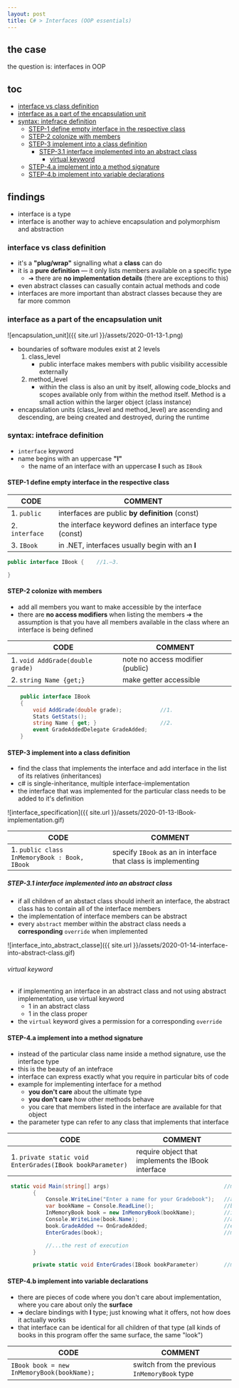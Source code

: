```yaml
---
layout: post
title: C# > Interfaces (OOP essentials)
---
```

## the case
the question is: interfaces in OOP

## toc
<!-- TOC -->

- [interface vs class definition](#interface-vs-class-definition)
- [interface as a part of the encapsulation unit](#interface-as-a-part-of-the-encapsulation-unit)
- [syntax: intefrace definition](#syntax-intefrace-definition)
    - [STEP-1 define empty interface in the respective class](#step-1-define-empty-interface-in-the-respective-class)
    - [STEP-2 colonize with members](#step-2-colonize-with-members)
    - [STEP-3 implement into a class definition](#step-3-implement-into-a-class-definition)
        - [STEP-3.1 interface implemented into an abstract class](#step-31-interface-implemented-into-an-abstract-class)
            - [virtual keyword](#virtual-keyword)
    - [STEP-4.a implement into a method signature](#step-4a-implement-into-a-method-signature)
    - [STEP-4.b implement into variable declarations](#step-4b-implement-into-variable-declarations)

<!-- /TOC -->

## findings
* interface is a type
* interface is another way to achieve encapsulation and polymorphism and abstraction

### interface vs class definition
* it's a **"plug/wrap"** signalling what a **class** can do 
* it is a **pure definition** — it only lists members available on a specific type
    * ➔ there are **no implementation details** (there are exceptions to this)
* even abstract classes can casually contain actual methods and code
* interfaces are more important than abstract classes because they are far more common

### interface as a part of the encapsulation unit

![encapsulation_unit]({{ site.url }}/assets/2020-01-13-1.png)

* boundaries of software modules exist at 2 levels
    1. class_level
        * public interface makes members with public visibility accessible externally
    2. method_level 
        * within the class is also an unit by itself, allowing code_blocks and scopes available only from within the method itself. Method is a small action within the larger object (class instance)
* encapsulation units (class_level and method_level) are ascending and descending, are being created and destroyed, during the runtime 

### syntax: intefrace definition
* `interface` keyword
* name begins with an uppercase **"I"**
    * the name of an interface with an uppercase **I** such as `IBook` 

#### STEP-1 define empty interface in the respective class

CODE           | COMMENT
---------------|--------------------------------------------------------
1. `public`    | interfaces are public **by definition** (const)
2. `interface` | the interface keyword defines an interface type (const)
3. `IBook`     | in .NET, interfaces usually begin with an **I**

```c#
public interface IBook {    //1.–3. 

}
```

#### STEP-2 colonize with members
* add all members you want to make accessible by the interface
* there are **no access modifiers** when listing the members ➔ the assumption is that you have all members available in the class where an interface is being defined

CODE                             | COMMENT
---------------------------------|---------------------------------
1. `void AddGrade(double grade)` | note no access modifier (public)
2. `string Name {get;}`          | make getter accessible

```c#
    public interface IBook
    {
        void AddGrade(double grade);            //1.
        Stats GetStats();
        string Name { get; }                    //2. 
        event GradeAddedDelegate GradeAdded;
    }
```

#### STEP-3 implement into a class definition
* find the class that implements the interface and add interface in the list of its relatives (inheritances)
* c# is single-inheritance, multiple interface-implementation
* the interface that was implemented for the particular class needs to be added to it's definition

![interface_specification]({{ site.url }}/assets/2020-01-13-IBook-implementation.gif)

CODE                                         | COMMENT
---------------------------------------------|--------------------------------------------------------------
1. `public class InMemoryBook : Book, IBook` | specify `IBook` as an in interface that class is implementing

##### STEP-3.1 interface implemented into an abstract class
* if all children of an abstact class should inherit an interface, the abstract class has to contain all of the interface members
* the implementation of interface members can be abstract
* every `abstract` member within the abstract class needs a **corresponding** `override` when implemented

![interface_into_abstract_classe]({{ site.url }}/assets/2020-01-14-interface-into-abstract-class.gif)

###### virtual keyword
* if implementing an interface in an abstract class and not using abstract implementation, use virtual keyword
    * 1 in an abstract class
    * 1 in the class proper
* the `virtual` keyword gives a permission for a corresponding `override`

#### STEP-4.a implement into a method signature
* instead of the particular class name inside a method signature, use the interface type
* this is the beauty of an intefrace
* interface can express exactly what you require in particular bits of code
* example for implementing interface for a method
    * **you don't care** about the ultimate type
    * **you don't care** how other methods behave
    * you care that members listed in the interface are available for that object 
* the parameter type can refer to any class that implements that interface

CODE                                                      | COMMENT
----------------------------------------------------------|---------------------------------------------------
1. `private static void EnterGrades(IBook bookParameter)` | require object that implements the IBook interface

```c#
 static void Main(string[] args)                                    //main program begins
        {
            Console.WriteLine("Enter a name for your Gradebook");   //announcement: give input
            var bookName = Console.ReadLine();                      //binding the input
            InMemoryBook book = new InMemoryBook(bookName);         //instantiate PARTICULAR type/class of Book - that implements an interface (STEP-3)!
            Console.WriteLine(book.Name);                           //announcement 
            book.GradeAdded += OnGradeAdded;                        //event listener
            EnterGrades(book);                                      //method call with the argument that is an object of type InMemoryBook

            //...the rest of execution
        }

        private static void EnterGrades(IBook bookParameter)        //method definition signed with ANY type of Book — that implements the interface !

```

#### STEP-4.b implement into variable declarations
* there are pieces of code where you don't care about implementation, where you care about only the **surface** 
* ➔ declare bindings with **I** type; just knowing what it offers, not how does it actually works
* that interface can be identical for all children of that type (all kinds of books in this program offer the same surface, the same "look")

CODE                                       | COMMENT
-------------------------------------------|---------------------------------------------
`IBook book = new InMemoryBook(bookName);` | switch from the previous `InMemoryBook` type